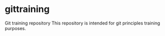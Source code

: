 # gittraining
Git training repository
This repository is intended for git principles training purposes.
